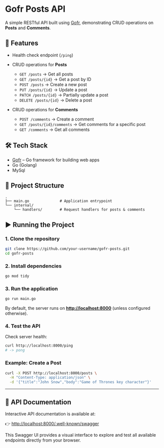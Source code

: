 # Gofr Posts API

A simple RESTful API built using [Gofr](https://gofr.dev), demonstrating CRUD operations on **Posts** and **Comments**.

## 🚀 Features

* Health check endpoint (`/ping`)
* CRUD operations for **Posts**

  * `GET /posts` → Get all posts
  * `GET /posts/{id}` → Get a post by ID
  * `POST /posts` → Create a new post
  * `PUT /posts/{id}` → Update a post
  * `PATCH /posts/{id}` → Partially update a post
  * `DELETE /posts/{id}` → Delete a post
* CRUD operations for **Comments**

  * `POST /comments` → Create a comment
  * `GET /posts/{id}/comments` → Get comments for a specific post
  * `GET /comments` → Get all comments

## 🛠 Tech Stack

* [Gofr](https://gofr.dev) – Go framework for building web apps
* Go (Golang)
* MySql

## 📂 Project Structure

```
.
├── main.go              # Application entrypoint
└── internal/
    └── handlers/        # Request handlers for posts & comments
```

## ▶️ Running the Project

### 1. Clone the repository

```bash
git clone https://github.com/your-username/gofr-posts.git
cd gofr-posts
```

### 2. Install dependencies

```bash
go mod tidy
```

### 3. Run the application

```bash
go run main.go
```

By default, the server runs on **[http://localhost:8000](http://localhost:8000)** (unless configured otherwise).

### 4. Test the API

Check server health:

```bash
curl http://localhost:8000/ping
# -> pong
```

### Example: Create a Post

```bash
curl -X POST http://localhost:8000/posts \
  -H "Content-Type: application/json" \
  -d '{"title":"John Snow","body":"Game of Thrones key character"}'
```

---

## 📖 API Documentation

Interactive API documentation is available at:

👉 [http://localhost:8000/.well-known/swagger](http://localhost:8000/.well-known/swagger)

This Swagger UI provides a visual interface to explore and test all available endpoints directly from your browser.

